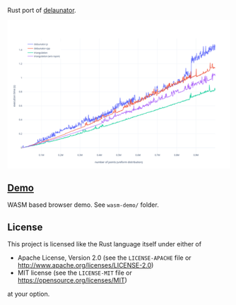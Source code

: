 Rust port of [delaunator](https://github.com/mapbox/delaunator).

![plot](img/plot.png)

## [Demo](https://leshainc.gitlab.io/triangulation/)

WASM based browser demo. See `wasm-demo/` folder.

## License

This project is licensed like the Rust language itself under either of

 - Apache License, Version 2.0 (see the `LICENSE-APACHE` file
   or http://www.apache.org/licenses/LICENSE-2.0)
 - MIT license (see the `LICENSE-MIT` file
   or https://opensource.org/licenses/MIT)

at your option.
